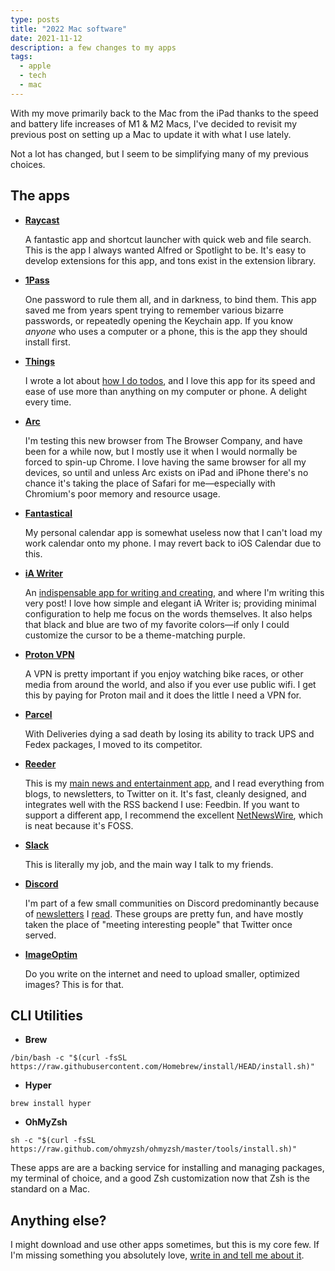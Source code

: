 ```yaml
---
type: posts
title: "2022 Mac software"
date: 2021-11-12
description: a few changes to my apps
tags:
  - apple
  - tech
  - mac
---
```



With my move primarily back to the Mac from the iPad thanks to the speed and battery life increases of M1 & M2 Macs, I've decided to revisit my previous post on setting up a Mac to update it with what I use lately.

Not a lot has changed, but I seem to be simplifying many of my previous choices.

## The apps

- **[Raycast](https://www.raycast.com)**

    A fantastic app and shortcut launcher with quick web and file search. This is the app I always wanted Alfred or Spotlight to be. It's easy to develop extensions for this app, and tons exist in the extension library.

- **[1Pass](https://apps.apple.com/us/app/1password-7-password-manager/id1333542190?mt=12)**

    One password to rule them all, and in darkness, to bind them. This app saved me from years spent trying to remember various bizarre passwords, or repeatedly opening the Keychain app. If you know _anyone_ who uses a computer or a phone, this is the app they should install first.

- **[Things](https://apps.apple.com/us/app/things-3/id904280696?mt=12)**

    I wrote a lot about [how I do todos](https://www.brookshelley.com/posts/2019-05-02-on-notes-and-todos/), and I love this app for its speed and ease of use more than anything on my computer or phone. A delight every time.

- **[Arc](https://thebrowser.company)**

    I'm testing this new browser from The Browser Company, and have been for a while now, but I mostly use it when I would normally be forced to spin-up Chrome. I love having the same browser for all my devices, so until and unless Arc exists on iPad and iPhone there's no chance it's taking the place of Safari for me—especially with Chromium's poor memory and resource usage.

- **[Fantastical](https://apps.apple.com/us/app/fantastical-calendar-tasks/id975937182?mt=12)**

    My personal calendar app is somewhat useless now that I can't load my work calendar onto my phone. I may revert back to iOS Calendar due to this.

- **[iA Writer](https://apps.apple.com/us/app/ia-writer/id775737590?mt=12)**

    An [indispensable app for writing and creating](https://www.brookshelley.com/posts/2020-09-04-hugo-and-i-a-writer/), and where I'm writing this very post! I love how simple and elegant iA Writer is; providing minimal configuration to help me focus on the words themselves. It also helps that black and blue are two of my favorite colors—if only I could customize the cursor to be a theme-matching purple.

- **[Proton VPN](https://www.mozilla.org/en-US/products/vpn/)**

    A VPN is pretty important if you enjoy watching bike races, or other media from around the world, and also if you ever use public wifi. I get this by paying for Proton mail and it does the little I need a VPN for.

- **[Parcel](https://apps.apple.com/us/app/parcel-delivery-tracking/id639968404?mt=12)**

    With Deliveries dying a sad death by losing its ability to track UPS and Fedex packages, I moved to its competitor.

- **[Reeder](https://apps.apple.com/us/app/reeder-5/id1529448980?mt=12)**

    This is my [main news and entertainment app](https://www.brookshelley.com/posts/2019-02-10-slower-reading/), and I read everything from blogs, to newsletters, to Twitter on it. It's fast, cleanly designed, and integrates well with the RSS backend I use: Feedbin. If you want to support a different app, I recommend the excellent [NetNewsWire](https://netnewswire.com), which is neat because it's FOSS.

- **[Slack](https://apps.apple.com/us/app/slack-for-desktop/id803453959?mt=12)**

    This is literally my job, and the main way I talk to my friends.

- **[Discord](https://discord.com/download)**

    I'm part of a few small communities on Discord predominantly because of [newsletters](https://www.todayintabs.com) I [read](https://www.garbageday.email). These groups are pretty fun, and have mostly taken the place of "meeting interesting people" that Twitter once served. 

- **[ImageOptim](https://imageoptim.com)**

    Do you write on the internet and need to upload smaller, optimized images? This is for that.


## CLI Utilities

- **Brew**

```
/bin/bash -c "$(curl -fsSL https://raw.githubusercontent.com/Homebrew/install/HEAD/install.sh)"
```
		
- **Hyper**

```	
brew install hyper
```
		
- **OhMyZsh**

```
sh -c "$(curl -fsSL https://raw.github.com/ohmyzsh/ohmyzsh/master/tools/install.sh)"
```
		
These apps are are a backing service for installing and managing packages, my terminal of choice, and a good Zsh customization now that Zsh is the standard on a Mac.

## Anything else?

I might download and use other apps sometimes, but this is my core few. If I'm missing something you absolutely love, [write in and tell me about it](mailto:hello@brookshelley.com). 